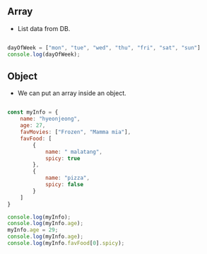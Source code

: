 ## Array
- List data from DB.
```js

dayOfWeek = ["mon", "tue", "wed", "thu", "fri", "sat", "sun"]
console.log(dayOfWeek);

```

## Object
- We can put an array inside an object.
```js

const myInfo = {
    name: "hyeonjeong",
    age: 27,
    favMovies: ["Frozen", "Mamma mia"],
    favFood: [
        {
            name: " malatang",
            spicy: true
        },
        {
            name: "pizza",
            spicy: false
        }
    ]
}

console.log(myInfo);
console.log(myInfo.age);
myInfo.age = 29;
console.log(myInfo.age);
console.log(myInfo.favFood[0].spicy);


```